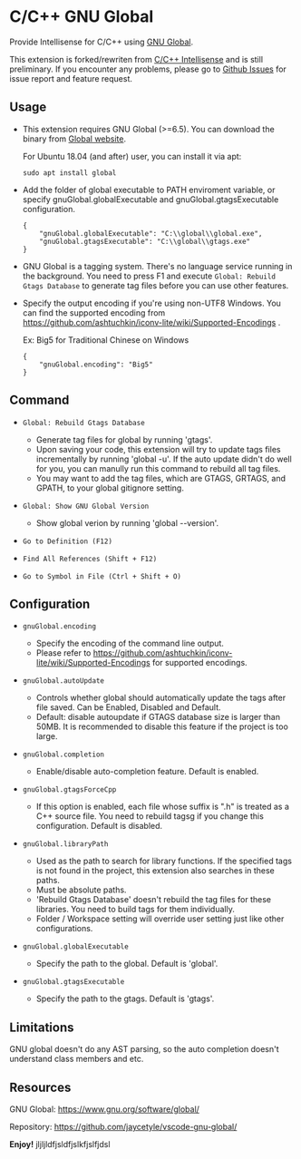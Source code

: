 # C/C++ GNU Global
Provide Intellisense for C/C++ using [GNU Global](https://www.gnu.org/software/global/).

This extension is forked/rewriten from [C/C++ Intellisense](https://marketplace.visualstudio.com/items?itemName=austin.code-gnu-global) and is still preliminary. If you encounter any problems, please go to [Github Issues](https://github.com/jaycetyle/vscode-gnu-global/issues/) for issue report and feature request.

## Usage
* This extension requires GNU Global (>=6.5). You can download the binary from [Global website](https://www.gnu.org/software/global/download.html).

    For Ubuntu 18.04 (and after) user, you can install it via apt:
    ```
    sudo apt install global
    ```

* Add the folder of global executable to PATH enviroment variable, or specify gnuGlobal.globalExecutable and gnuGlobal.gtagsExecutable configuration.
    ```
    {
        "gnuGlobal.globalExecutable": "C:\\global\\global.exe",
        "gnuGlobal.gtagsExecutable": "C:\\global\\gtags.exe"
    }
    ```

* GNU Global is a tagging system. There's no language service running in the background. You need to press F1 and execute  `Global: Rebuild Gtags Database`  to generate tag files before you can use other features.

* Specify the output encoding if you're using non-UTF8 Windows. You can find the supported encoding from https://github.com/ashtuchkin/iconv-lite/wiki/Supported-Encodings .

    Ex: Big5 for Traditional Chinese on Windows
    ```
    {
        "gnuGlobal.encoding": "Big5"
    }
    ```

## Command
* `Global: Rebuild Gtags Database`
    * Generate tag files for global by running 'gtags'.
    * Upon saving your code, this extension will try to update tags files incrementally by running 'global -u'. If the auto update didn't do well for you, you can manully run this command to rebuild all tag files.
    * You may want to add the tag files, which are GTAGS, GRTAGS, and GPATH, to your global gitignore setting.

* `Global: Show GNU Global Version`
    * Show global verion by running 'global --version'.

* `Go to Definition (F12)`
* `Find All References (Shift + F12)`
* `Go to Symbol in File (Ctrl + Shift + O)`

## Configuration
* `gnuGlobal.encoding`
    * Specify the encoding of the command line output.
    * Please refer to https://github.com/ashtuchkin/iconv-lite/wiki/Supported-Encodings for supported encodings.

* `gnuGlobal.autoUpdate`
    * Controls whether global should automatically update the tags after file saved. Can be Enabled, Disabled and Default.
    * Default: disable autoupdate if GTAGS database size is larger than 50MB. It is recommended to disable this feature if the project is too large.

* `gnuGlobal.completion`
    * Enable/disable auto-completion feature. Default is enabled.

* `gnuGlobal.gtagsForceCpp`
    * If this option is enabled, each file whose suffix is \".h\" is treated as a C++ source file. You need to rebuild tagsg if you change this configuration. Default is disabled.

* `gnuGlobal.libraryPath`
    * Used as the path to search for library functions. If the specified tags is not found in the project, this extension also searches in these paths.
    * Must be absolute paths.
    * 'Rebuild Gtags Database' doesn't rebuild the tag files for these libraries. You need to build tags for them individually.
    * Folder / Workspace setting will override user setting just like other configurations.

* `gnuGlobal.globalExecutable`
    * Specify the path to the global. Default is 'global'.

* `gnuGlobal.gtagsExecutable`
    * Specify the path to the gtags. Default is 'gtags'.

## Limitations

GNU global doesn't do any AST parsing, so the auto completion doesn't understand class members and etc.

## Resources
GNU Global: https://www.gnu.org/software/global/

Repository: https://github.com/jaycetyle/vscode-gnu-global/

**Enjoy!**
jljljldfjsldfjslkfjslfjdsl